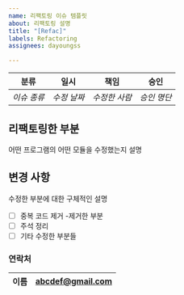 ```yaml
---
name: 리팩토링 이슈 템플릿
about: 리팩토링 설명
title: "[Refac]"
labels: Refactoring
assignees: dayoungss

---
```


|분류  | **일시**|**책임** |**승인** |
|--|--|--|--|
|*이슈 종류*  | *수정 날짜*  | *수정한 사람*  | *승인 명단*|





## 리팩토링한 부분
어떤 프로그램의 어떤 모듈을 수정했는지 설명

## 변경 사항
수정한 부분에 대한 구체적인 설명

 - [ ] 중복 코드 제거
			-제거한 부분
 - [ ] 주석 정리
 - [ ] 기타 수정한 부분들

### 연락처

이름 | abcdef@gmail.com
|--|--|
